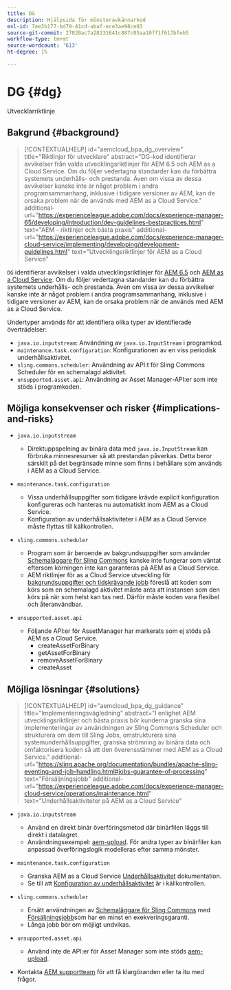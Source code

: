 ```yaml
---
title: DG
description: Hjälpsida för mönsteravkännarkod
exl-id: 7ee3b177-bd79-41cd-abaf-ece3ae98ce03
source-git-commit: 27820ac7a28231641c887c05aa10ff1f617bfeb5
workflow-type: tm+mt
source-wordcount: '613'
ht-degree: 1%

---
```


# DG {#dg}

Utvecklarriktlinje

## Bakgrund {#background}

>[!CONTEXTUALHELP]
>id="aemcloud_bpa_dg_overview"
>title="Riktlinjer för utvecklare"
>abstract="DG-kod identifierar avvikelser från valda utvecklingsriktlinjer för AEM 6.5 och AEM as a Cloud Service. Om du följer vedertagna standarder kan du förbättra systemets underhålls- och prestanda. Även om vissa av dessa avvikelser kanske inte är något problem i andra programsammanhang, inklusive i tidigare versioner av AEM, kan de orsaka problem när de används med AEM as a Cloud Service."
>additional-url="https://experienceleague.adobe.com/docs/experience-manager-65/developing/introduction/dev-guidelines-bestpractices.html" text="AEM - riktlinjer och bästa praxis"
>additional-url="https://experienceleague.adobe.com/docs/experience-manager-cloud-service/implementing/developing/development-guidelines.html" text="Utvecklingsriktlinjer för AEM as a Cloud Service"


`DG` identifierar avvikelser i valda utvecklingsriktlinjer för [AEM 6.5](https://experienceleague.adobe.com/docs/experience-manager-65/developing/introduction/dev-guidelines-bestpractices.html) och [AEM as a Cloud Service](https://experienceleague.adobe.com/docs/experience-manager-cloud-service/implementing/developing/development-guidelines.html). Om du följer vedertagna standarder kan du förbättra systemets underhålls- och prestanda. Även om vissa av dessa avvikelser kanske inte är något problem i andra programsammanhang, inklusive i tidigare versioner av AEM, kan de orsaka problem när de används med AEM as a Cloud Service.

Undertyper används för att identifiera olika typer av identifierade överträdelser:

* `java.io.inputstream`: Användning av `java.io.InputStream` i programkod.
* `maintenance.task.configuration`: Konfigurationen av en viss periodisk underhållsaktivitet.
* `sling.commons.scheduler`: Användning av API:t för Sling Commons Scheduler för en schemalagd aktivitet.
* `unsupported.asset.api`: Användning av Asset Manager-API:er som inte stöds i programkoden.

## Möjliga konsekvenser och risker {#implications-and-risks}

* `java.io.inputstream`
   * Direktuppspelning av binära data med `java.io.InputStream` kan förbruka minnesresurser så att prestandan påverkas. Detta beror särskilt på det begränsade minne som finns i behållare som används i AEM as a Cloud Service.

* `maintenance.task.configuration`
   * Vissa underhållsuppgifter som tidigare krävde explicit konfiguration konfigureras och hanteras nu automatiskt inom AEM as a Cloud Service.
   * Konfiguration av underhållsaktiviteter i AEM as a Cloud Service måste flyttas till källkontrollen.

* `sling.commons.scheduler`
   * Program som är beroende av bakgrundsuppgifter som använder [Schemaläggare för Sling Commons](https://sling.apache.org/documentation/bundles/scheduler-service-commons-scheduler.html) kanske inte fungerar som väntat eftersom körningen inte kan garanteras på AEM as a Cloud Service.
   * AEM riktlinjer för as a Cloud Service utveckling för [bakgrundsuppgifter och tidskrävande jobb](https://experienceleague.adobe.com/docs/experience-manager-cloud-service/implementing/developing/development-guidelines.html#background-tasks-and-long-running-jobs) föreslå att koden som körs som en schemalagd aktivitet måste anta att instansen som den körs på när som helst kan tas ned. Därför måste koden vara flexibel och återanvändbar.

* `unsupported.asset.api`
   * Följande API:er för AssetManager har markerats som ej stöds på AEM as a Cloud Service.
      * createAssetForBinary
      * getAssetForBinary
      * removeAssetForBinary
      * createAsset

## Möjliga lösningar {#solutions}

>[!CONTEXTUALHELP]
>id="aemcloud_bpa_dg_guidance"
>title="Implementeringsvägledning"
>abstract="I enlighet AEM utvecklingsriktlinjer och bästa praxis bör kunderna granska sina implementeringar av användningen av Sling Commons Scheduler och strukturera om dem till Sling Jobs, omstrukturera sina systemunderhållsuppgifter, granska strömning av binära data och omfaktorisera koden så att den överensstämmer med AEM as a Cloud Service."
>additional-url="https://sling.apache.org/documentation/bundles/apache-sling-eventing-and-job-handling.html#jobs-guarantee-of-processing" text="Försäljningsjobb"
>additional-url="https://experienceleague.adobe.com/docs/experience-manager-cloud-service/operations/maintenance.html" text="Underhållsaktiviteter på AEM as a Cloud Service"

* `java.io.inputstream`
   * Använd en direkt binär överföringsmetod där binärfilen läggs till direkt i datalagret.
   * Användningsexempel: [aem-upload](https://github.com/adobe/aem-upload). För andra typer av binärfiler kan anpassad överföringslogik modelleras efter samma mönster.

* `maintenance.task.configuration`
   * Granska AEM as a Cloud Service [Underhållsaktivitet](https://experienceleague.adobe.com/docs/experience-manager-cloud-service/operations/maintenance.html) dokumentation.
   * Se till att [Konfiguration av underhållsaktivitet](https://experienceleague.adobe.com/docs/experience-manager-cloud-service/implementing/deploying/overview.html#maintenance-tasks-configuration-in-source-control) är i källkontrollen.

* `sling.commons.scheduler`
   * Ersätt användningen av [Schemaläggare för Sling Commons](https://sling.apache.org/documentation/bundles/scheduler-service-commons-scheduler.html) med [Försäljningsjobb](https://sling.apache.org/documentation/bundles/apache-sling-eventing-and-job-handling.html#jobs-guarantee-of-processing)som har en minst en exekveringsgaranti.
   * Långa jobb bör om möjligt undvikas.

* `unsupported.asset.api`
   * Använd inte de API:er för Asset Manager som inte stöds [aem-upload](https://github.com/adobe/aem-upload).
* Kontakta [AEM supportteam](https://helpx.adobe.com/enterprise/using/support-for-experience-cloud.html) för att få klargöranden eller ta itu med frågor.
